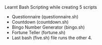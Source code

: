 Learnt Bash Scripting while creating 5 scripts
- Questionnaire (questionnaire.sh)
- Countdown (countdown.sh)
- Bingo Number Generator (bingo.sh)
- Fortune Teller (fortune.sh)
- Last bash (five.sh) file runs the other 4.
